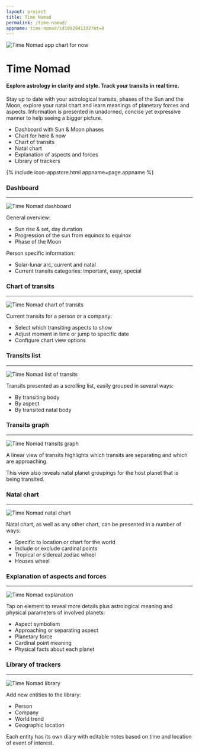 ```yaml
---
layout: project
title: Time Nomad
permalink: /time-nomad/
appname: time-nomad/id1092841332?mt=8
---
```


![Time Nomad app chart for now](/images/time-nomad_chart-for-now.png "Time Nomad app chart for now")

# Time Nomad

#### Explore astrology in clarity and style. Track your transits in real time.

Stay up to date with your astrological transits, phases of the Sun and the Moon, explore your natal chart and learn meanings of planetary forces and aspects. Information is presented in unadorned, concise yet expressive manner to help seeing a bigger picture.

* Dashboard with Sun & Moon phases
* Chart for here & now
* Chart of transits
* Natal chart
* Explanation of aspects and forces
* Library of trackers

{% include icon-appstore.html appname=page.appname %}

### Dashboard

- - -

![Time Nomad dashboard](/images/time-nomad_dashboard.png "Time Nomad dashboard")

General overview:

* Sun rise & set, day duration
* Progression of the sun from equinox to equinox
* Phase of the Moon

Person specific information:

* Solar-lunar arc, current and natal
* Current transits categories: important, easy, special

### Chart of transits

- - -

![Time Nomad chart of transits](/images/time-nomad_transits_chart.png "Time Nomad chart of transits")

Current transits for a person or a company:

* Select which transiting aspects to show
* Adjust moment in time or jump to specific date
* Configure chart view options

### Transits list

- - -

![Time Nomad list of transits](/images/time-nomad_transits-list.png "Time Nomad list of transits")

Transits presented as a scrolling list, easily grouped in several ways:

* By transiting body
* By aspect
* By transited natal body

### Transits graph

- - -

![Time Nomad transits graph](/images/time-nomad_transits-graph.png "Time Nomad transits graph")

A linear view of transits highlights which transits are separating and which are approaching. 

This view also reveals natal planet groupings for the host planet that is being transited.

### Natal chart

- - -

![Time Nomad natal chart](/images/time-nomad_natal-chart.png "Time Nomad natal chart")

Natal chart, as well as any other chart, can be presented in a number of ways:

* Specific to location or chart for the world
* Include or exclude cardinal points
* Tropical or sidereal zodiac wheel
* Houses wheel

### Explanation of aspects and forces

- - -

![Time Nomad explanation](/images/time-nomad_aspect-explanation.png "Time Nomad explanation")

Tap on element to reveal more details plus astrological meaning and physical parameters of involved planets:

* Aspect symbolism
* Approaching or separating aspect
* Planetary force
* Cardinal point meaning
* Physical facts about each planet

### Library of trackers

- - -

![Time Nomad library](/images/time-nomad_identities.png "Time Nomad library")

Add new entities to the library:

- Person
- Company
- World trend
- Geographic location

Each entity has its own diary with editable notes based on time and location of event of interest.
